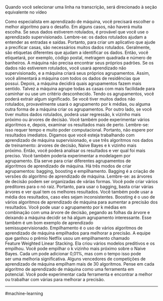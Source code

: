 
Quando você selecionar uma linha na transcrição, será direcionado à seção equivalente no vídeo

Como especialista em aprendizado de máquina, você precisará escolher o melhor algoritmo para o desafio. Em alguns casos, não haverá muita escolha. Se seus dados estiverem rotulados, é provável que você use o aprendizado supervisionado. Lembre-se: os dados rotulados ajudam a entender as entradas e saídas. Portanto, para criar um aplicativo que ajude a precificar casas, são necessários muitos dados rotulados. Geralmente, são etiquetas diferentes que ajudam a identificar os dados. Então, você etiquetará, por exemplo, código postal, metragem quadrada e número de banheiros. A máquina não precisa encontrar seus próprios padrões. Se os dados não estiverem rotulados, você usará aprendizado não supervisionado, e a máquina criará seus próprios agrupamentos. Assim, você alimentará a máquina com todos os dados de residências que possui. Depois, a máquina decidirá quais agrupamentos fazem mais sentido. Talvez a máquina agrupe todas as casas com mais facilidade para caminhar ou use um critério desconhecido. Tendo os agrupamentos, você poderá extrair algum significado. Se você tiver muitos dados não rotulados, provavelmente usará o agrupamento por k médias, ou alguma outra forma de a máquina criar os agrupamentos. Por outro lado, se você tiver muitos dados rotulados, poderá usar regressão, k vizinho mais próximo ou árvores de decisão. Você também pode experimentar vários algoritmos e, depois, examinar os resultados mais de perto. Lembre-se: isso requer tempo e muito poder computacional. Portanto, não espere por resultados imediatos. Digamos que você esteja trabalhando com aprendizado de máquina supervisionado, e use três algoritmos nos dados de treinamento: árvores de decisão, Naive Bayes e k vizinho mais próximo. Então, você poderá analisar os resultados e ver qual foi mais preciso. Você também poderia experimentar a modelagem por agrupamento. Ela serve para criar diferentes agrupamentos de algoritmos de aprendizado de máquina. Há três modos de criar agrupamentos: bagging, boosting e empilhamento. Bagging é a criação de versões do algoritmo de aprendizado de máquina. Lembre-se: as árvores de decisão podem ser organizadas de várias formas. Você pode criar vários preditores para o nó raiz. Portanto, para usar o bagging, basta criar várias árvores e ver qual tem os melhores resultados. Você também pode usar a média dos resultados, caso eles sejam inconsistentes. Boosting é o uso de vários algoritmos de aprendizado de máquina para aumentar a precisão dos resultados. Você pode usar o agrupamento por k médias em combinação com uma árvore de decisão, pegando as folhas da árvore e deixando a máquina decidir se há algum agrupamento interessante. Esse também é um bom exemplo de aprendizado semissupervisionado. Empilhamento é o uso de vários algoritmos de aprendizado de máquina empilhados para melhorar a precisão. A equipe que ganhou o prêmio Netflix usou um empilhamento chamado Feature Weighted Linear Stacking. Ela criou vários modelos preditivos e os empilhou. Você pode empilhar o k vizinho mais próximo sobre o Naive Bayes. Cada um pode adicionar 0,01%, mas com o tempo isso pode ser uma melhoria significativa. Alguns vencedores de competições de aprendizado de máquina empilham mais de 30 algoritmos. Pense em cada algoritmo de aprendizado de máquina como uma ferramenta em potencial. Você pode experimentar cada ferramenta e encontrar a melhor ou trabalhar com várias para melhorar a precisão.

---
#machine-learning 